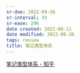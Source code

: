 ```yaml
---
sr-due: 2022-09-26
sr-interval: 35
sr-ease: 296
date created: 2022-08-11
date modified: 2022-08-20
tags: review
title: 笔记类型体系
---
```


[笔记类型体系 - 知乎](https://zhuanlan.zhihu.com/p/542384570)
